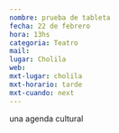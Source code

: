 ```yaml
---
nombre: prueba de tableta
fecha: 22 de febrero
hora: 13hs
categoria: Teatro
mail:  
lugar: Cholila
web:
mxt-lugar: cholila
mxt-horario: tarde
mxt-cuando: next
---
```

una agenda cultural
